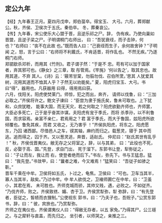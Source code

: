 ## 定公九年

【经】九年春王正月。夏四月戊申，郑伯虿卒。得宝玉、
大弓。六月，葬郑献公。秋，齐侯、卫侯次于五氏。秦伯卒。
冬，葬秦哀公。  
【传】九年春，宋公使乐大心盟于晋，且逆乐祁之尸。辞，
伪有疾。乃使向巢如晋盟，且逆子梁之尸。子明谓桐门右师出，
曰：“吾犹衰绖，而子击钟，何也？”右师曰：“丧不在此故
也。”既而告人曰：“己衰绖而生子，余何故舍钟？”子明闻
之，怒，言于公曰：“右师将不利戴氏，不肯适晋，将作乱也。
不然无疾。”乃逐桐门右师。  
郑驷歂杀邓析，而用其《竹刑》。君子谓子然：“于是不
忠。苟有可以加于国家者，弃其邪可也。《静女》之三章，取
彤管焉。《竿旄》‘何以告之’，取其忠也。故用其道，不弃
其人。《诗》云：‘蔽芾甘棠，勿翦勿伐、召伯所茇。’思其
人犹爱其树，况用其道而不恤其人乎？子然无以劝能矣。”
夏，阳虎归宝玉、大弓。书曰“得”，器用也。凡获器用
曰得，得用焉曰获。  
六月，伐阳关。阳虎使焚莱门。师惊，犯之而出，奔齐，
请师以伐鲁，曰：“三加必取之。”齐侯将许之。鲍文子谏曰
：“臣尝为隶于施氏矣，鲁未可取也。上下犹和，众庶犹睦，
能事大国，而无天灾，若之何取之？阳虎欲勤齐师也，齐师罢，
大臣必多死亡，己于是乎奋其诈谋。夫阳虎有宠于季氏，而将
杀季孙，以不利鲁国，而求容焉。亲富不亲仁，君焉用之？君
富于季氏，而大于鲁国，兹阳虎所欲倾覆也。鲁免其疾，而君
又收之，无乃害乎 ！”齐侯执阳虎，将东之。阳虎愿东，乃囚
诸西鄙。尽借邑人之车，锲其轴，麻约而归之。载葱灵，寝于
其中而逃。追而得之，囚于齐。又以葱灵逃，奔晋，适赵氏。
仲尼曰：“赵氏其世有乱乎 ！”
秋，齐侯伐晋夷仪。敝无存之父将室之，辞，以与其弟，
曰：“此役也不死，反，必娶于高、国。”先登，求自门出，
死于溜下。东郭书让登，犁弥従之，曰：“子让而左，我让而
右，使登者绝而后下。”书左，弥先下。书与王猛息。猛曰：
“我先登。”书敛甲，曰：“曩者之难，今又难焉！”猛笑曰：
“吾従子如骖之靳。”  
晋车千乘在中牟。卫侯将如五氏，卜过之，龟焦。卫侯曰
：“可也。卫车当其半，寡人当其半，敌矣。”乃过中牟。中
牟人欲伐之，卫褚师圃亡在中牟，曰：“卫虽小，其君在焉，
未可胜也。齐师克城而骄，其帅又贱，遇，必败之。不如従齐。
“乃伐齐师，败之。齐侯致禚、媚、杏于卫。齐侯赏犁弥，犁
弥辞，曰：“有先登者，臣従之，皙帻而衣狸制。”公使视东
郭书，曰：“乃夫子也，吾贶子。”公赏东郭书，辞，曰：“
彼，宾旅也。”乃赏犁弥。  
齐师之在夷仪也，齐侯谓夷仪人曰：“得敝无存者，以五
家免。”乃得其尸。公三襚之。与之犀轩与直盖，而先归之。
坐引者，以师哭之，亲推之三。  

